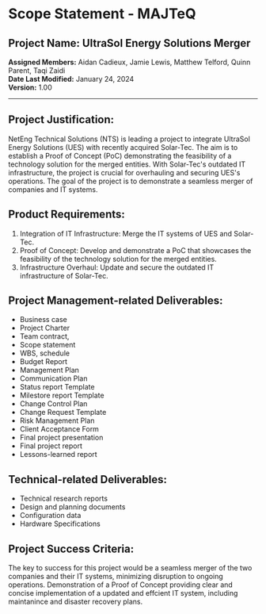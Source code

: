 # Scope Statement - MAJTeQ
## Project Name: UltraSol Energy Solutions Merger
**Assigned Members:** Aidan Cadieux, Jamie Lewis, Matthew Telford, Quinn Parent, Taqi Zaidi  
**Date Last Modified:** January 24, 2024  
**Version:** 1.00  

---
## Project Justification:

NetEng Technical Solutions (NTS) is leading a project to integrate UltraSol Energy Solutions (UES) with recently acquired Solar-Tec. The aim is to establish a Proof of Concept (PoC) demonstrating the feasibility of a technology solution for the merged entities. With Solar-Tec's outdated IT infrastructure, the project is crucial for overhauling and securing UES's operations. The goal of the project is to demonstrate a seamless merger of companies and IT systems. 

## Product Requirements:
1.  Integration of IT Infrastructure: Merge the IT systems of UES and Solar-Tec.
2.  Proof of Concept: Develop and demonstrate a PoC that showcases the feasibility of the technology solution for the merged entities.
3. Infrastructure Overhaul: Update and secure the outdated IT infrastructure of Solar-Tec.


## Project Management-related Deliverables:
- Business case
- Project Charter
- Team contract, 
- Scope statement
- WBS, schedule
- Budget Report
- Management Plan
- Communication Plan
- Status report Template
- Milestore report Template
- Change Control Plan
- Change Request Template
- Risk Management Plan
- Client Acceptance Form
- Final project presentation
- Final project report
- Lessons-learned report

## Technical-related Deliverables:
- Technical research reports
- Design and planning documents
- Configuration data 
- Hardware Specifications

## Project Success Criteria:
 The key to success for this project would be a seamless merger of the two companies and their IT systems, minimizing disruption to ongoing operations. Demonstration of a Proof of Concept providing clear and concise implementation of a updated and effcient IT system, including maintanince and disaster recovery plans.
